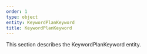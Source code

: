 ```yaml
---
order: 1
type: object
entity: KeywordPlanKeyword
title: KeywordPlanKeyword
---
```


This section describes the KeywordPlanKeyword entity.
